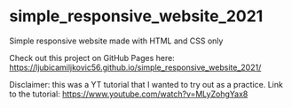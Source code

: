 # simple_responsive_website_2021

Simple responsive website made with HTML and CSS only

Check out this project on GitHub Pages here: https://ljubicamiljkovic56.github.io/simple_responsive_website_2021/

Disclaimer: this was a YT tutorial that I wanted to try out as a practice.
Link to the tutorial: https://www.youtube.com/watch?v=MLyZohgYax8
